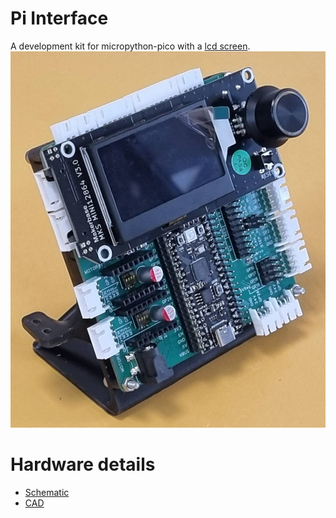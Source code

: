 # Pi Interface
A development kit for micropython-pico with a [lcd screen](https://github.com/makerbase-mks/MKS-MINI12864-V3).
![Board picture](hardware/Pi_Interface_V1.jpg)

# Hardware details
* [Schematic](hardware/SCH_Pi%20Interface%20V1_0.pdf)
* [CAD](hardware/Pi%20Interface%20V1_0.step)
